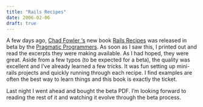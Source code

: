 ```yaml
---
title: "Rails Recipes"
date: 2006-02-06
draft: true
---
```

A few days ago, [Chad Fowler
‘s](http://www.chadfowler.com/) new book [Rails Recipes](https://pragprog.com/book/fr_rr/rails-recipes) was released in beta by the [Pragmatic Programmers](https://pragprog.com/). As soon as I saw this, I printed out and read the excerpts they were making available. As I had hoped, they were great. Aside from a few typos (to be expected for a beta), the quality was excellent and I’ve already learned a few tricks. It was fun setting up mini-rails projects and quickly running through each recipe. I find examples are often the best way to learn things and this book is exactly the ticket.

Last night I went ahead and bought the beta PDF. I’m looking forward to reading the rest of it and watching it evolve through the beta process.

